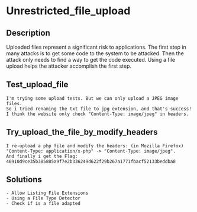 # Unrestricted_file_upload

## Description

Uploaded files represent a significant risk to applications. The first step in many attacks is to get some code to the system to be attacked. Then the attack only needs to find a way to get the code executed. Using a file upload helps the attacker accomplish the first step.

## Test_upload_file

    I'm trying some upload tests. But we can only upload a JPEG image files.
    So i tried renaming the txt file to jpg extension, and that's success!
    I think the website only check "Content-Type: image/jpeg" in headers.

## Try_upload_the_file_by_modify_headers

    I re-upload a php file and modify the headers: (in Mozilla Firefox)
    "Content-Type: application/x-php" -> "Content-Type: image/jpeg".
    And finally i get the Flag: 46910d9ce35b385885a9f7e2b336249d622f29b267a1771fbacf52133beddba8

## Solutions

    - Allow Listing File Extensions
    - Using a File Type Detector
    - Check if is a file adapted